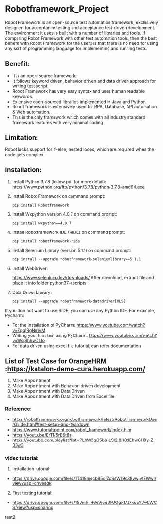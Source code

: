 # Robotframework_Project

Robot Framework is an open-source test automation framework, exclusively designed for acceptance testing and acceptance test-driven development. The environment it uses is built with a number of libraries and tools. If comparing Robot Framework with other test automation tools, then the best benefit with Robot Framework for the users is that there is no need for using any sort of programming language for implementing and running tests.

## Benefit:

- It is an open-source framework.
- It follows keyword driven, behavior driven and data driven approach for writing test script.
- Robot Framework has very easy syntax and uses human readable keywords.
- Extensive open-sourced libraries implemented in Java and Python.
- Robot framework is extensively used for RPA, Database, API automation & Web automation.
- This is the only framework which comes with all industry standard framework features with very minimal coding

## Limitation:

Robot lacks support for if-else, nested loops, which are required when the code gets complex.

## Installation:

1. Install Python 3.7.8 (follow pdf for more detail):
   https://www.python.org/ftp/python/3.7.8/python-3.7.8-amd64.exe
2. Install Robot Framework on command prompt:

   ``` pip install Robotframework ```
3. Install Wxpython version 4.0.7 on command prompt:
   
   `pip install wxpython==4.0.7`
4. Install Robotframework IDE (RIDE) on command prompt:
   
   `pip install robotframework-ride`
5. Install Selenium Library (version 5.1.1) on command prompt:
   
   `pip install --upgrade robotframework-seleniumlibrary==5.1.1`
6. Install WebDriver:
   
   https://www.selenium.dev/downloads/
   After download, extract file and place it into folder python37->scripts
7. Data Driver Library:
   
   `pip install --upgrade robotframework-datadriver[XLS]`
   

If you don not want to use RIDE, you can use any Python IDE. For example, Pycharm:
- For the installation of PyCharm: https://www.youtube.com/watch?v=ZqqIRgNn1vM
- Writing your first test using PyCharm: https://www.youtube.com/watch?v=WsjShhwDLlo
- For data driven using excel file tutorial, can refer documentation




## List of Test Case for OrangeHRM :https://katalon-demo-cura.herokuapp.com/

1. Make Appointment 
2. Make Appointment with Behavior-driven development
3. Make Appointment with Data Driven
4. Make Appointment with Data Driven from Excel file


### Reference:

- https://robotframework.org/robotframework/latest/RobotFrameworkUserGuide.html#test-setup-and-teardown
- https://www.tutorialspoint.com/robot_framework/index.htm​
- https://youtu.be/ErTN5rE6t8s​
- https://youtube.com/playlist?list=PLhW3qG5bs-L9l2I8K8dEhw6HXy-Z-33w3​

### video tutorial:

1. Installation tutorial:

- https://drive.google.com/file/d/1T419njqcb95olZcSsW19c38vwjytEWwl/view?usp=drivesdk

2. First testing tutorial:

- https://drive.google.com/file/d/15Jmh_H6eVjceUPJOgx1At7xocYJwLWCS/view?usp=sharing

test2
